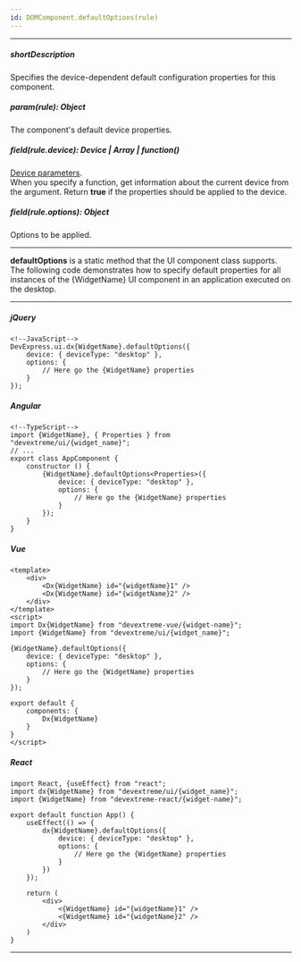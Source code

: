 ```yaml
---
id: DOMComponent.defaultOptions(rule)
---
```

---
##### shortDescription
Specifies the device-dependent default configuration properties for this component.

##### param(rule): Object
The component's default device properties.

##### field(rule.device): Device | Array<Device> | function()
[Device parameters](/api-reference/50%20Common/Object%20Structures/device '/Documentation/ApiReference/Common/Object_Structures/device/').      
When you specify a function, get information about the current device from the argument. Return **true** if the properties should be applied to the device.

##### field(rule.options): Object
Options to be applied.

---
**defaultOptions** is a static method that the UI component class supports. The following code demonstrates how to specify default properties for all instances of the {WidgetName} UI component in an application executed on the desktop.

---
##### jQuery

    <!--JavaScript-->
    DevExpress.ui.dx{WidgetName}.defaultOptions({ 
        device: { deviceType: "desktop" },
        options: {
            // Here go the {WidgetName} properties
        }
    });

##### Angular

    <!--TypeScript-->
    import {WidgetName}, { Properties } from "devextreme/ui/{widget_name}";
    // ...
    export class AppComponent {
        constructor () {
            {WidgetName}.defaultOptions<Properties>({
                device: { deviceType: "desktop" },
                options: {
                    // Here go the {WidgetName} properties
                }
            });
        }
    }

##### Vue

    <template>
        <div>
            <Dx{WidgetName} id="{widgetName}1" />
            <Dx{WidgetName} id="{widgetName}2" />
        </div>
    </template>
    <script>
    import Dx{WidgetName} from "devextreme-vue/{widget-name}";
    import {WidgetName} from "devextreme/ui/{widget_name}";

    {WidgetName}.defaultOptions({
        device: { deviceType: "desktop" },
        options: {
            // Here go the {WidgetName} properties
        }
    });

    export default {
        components: {
            Dx{WidgetName}
        }
    }
    </script>


##### React

    import React, {useEffect} from "react";
    import dx{WidgetName} from "devextreme/ui/{widget_name}";
    import {WidgetName} from "devextreme-react/{widget-name}";

    export default function App() {
        useEffect(() => { 
            dx{WidgetName}.defaultOptions({
                device: { deviceType: "desktop" },
                options: {
                    // Here go the {WidgetName} properties
                }
            })
        });

        return (
            <div>
                <{WidgetName} id="{widgetName}1" />
                <{WidgetName} id="{widgetName}2" />
            </div>
        )
    }

---
